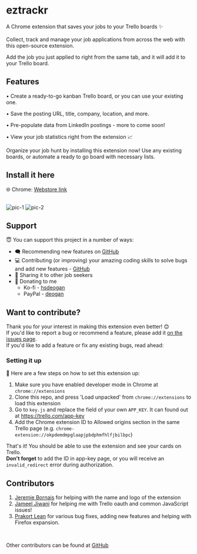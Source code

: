 # eztrackr
A Chrome extension that saves your jobs to your Trello boards ✨
<br/><br/>
Collect, track and manage your job applications from across the web with this open-source extension.

Add the job you just applied to right from the same tab, and it will add it to your Trello board.

## Features

•  Create a ready-to-go kanban Trello board, or you can use your existing one.

•  Save the posting URL, title, company, location, and more.

•  Pre-populate data from LinkedIn postings - more to come soon!

•  View your job statistics right from the extension 📈

Organize your job hunt by installing this extension now!
Use any existing boards, or automate a ready to go board with necessary lists.


## Install it here
🌐 Chrome: <a href="https://chrome.google.com/webstore/detail/eztrackr/kdpbamlhffmfbgglmaedhopenkpgkfdg" target="_blank">Webstore link</a>

<br />

<span>
<img src="https://i.imgur.com/yYRxfTq.jpg" alt="pic-1" />
<img src="https://i.imgur.com/r1D0syB.png" alt="pic-2" />
</span>

## Support
😇 You can support this project in a number of ways: 
 - 🗨️ Recommending new features on [GitHub](https://github.com/HarshdipD/eztrackr/issues)
 - 💻 Contributing (or improving) your amazing coding skills to solve bugs and add new features - [GitHub](https://github.com/HarshdipD/eztrackr/)
 - 💬 Sharing it to other job seekers
 - 💖 Donating to me
    - Ko-fi - <a href="https://ko-fi.com/hsdeogan" target="_blank">hsdeogan</a>
    - PayPal - <a href="https://www.paypal.com/cgi-bin/webscr?cmd=_donations&business=ZBR894KSWNJPS&currency_code=CAD" target="_blank">deogan</a>

## Want to contribute?
Thank you for your interest in making this extension even better! 😊
<br />
If you'd like to report a bug or recommend a feature, please add it [on the issues page](https://github.com/HarshdipD/job-tracker/issues).
<br />
If you'd like to add a feature or fix any existing bugs, read ahead:

### Setting it up
🔧 Here are a few steps on how to set this extension up:

1. Make sure you have enabled developer mode in Chrome at `chrome://extensions`
2. Clone this repo, and press 'Load unpacked' from `chrome://extensions` to load this extension 
3. Go to `key.js` and replace the field of your own `APP_KEY`. It can found out at https://trello.com/app-key
4. Add the Chrome extension ID to Allowed origins section in the same Trello page (e.g. `chrome-extension://okpdemdmpglaapjpbdphmfhlfjbilbpc`)

That's it! You should be able to use the extension and see your cards on Trello.<br />
<b>Don't forget</b> to add the ID in app-key page, or you will receive an `invalid_redirect` error during authorization. 

## Contributors
1. <a href="https://github.com/jere-mie">Jeremie Bornais</a> for helping with the name and logo of the extension
2. <a href="https://github.com/JameelJiwani">Jameel Jiwani</a> for helping me with Trello oauth and common JavaScript issues!
3. <a href="https://github.com/prakort">Prakort Lean</a> for various bug fixes, adding new features and helping with Firefox expansion.
<br />
   
Other contributors can be found at <a href="https://github.com/HarshdipD/job-tracker">GitHub</a>
